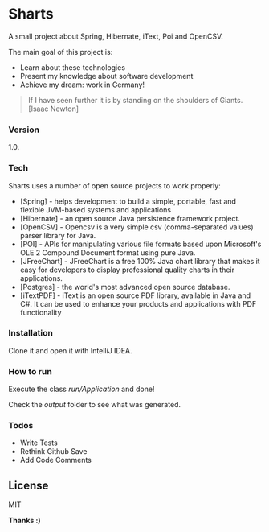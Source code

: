 # Sharts

A small project about Spring, Hibernate, iText, Poi and OpenCSV.

The main goal of this project is:
  - Learn about these technologies
  - Present my knowledge about software development
  - Achieve my dream: work in Germany!

> If I have seen further it is by standing on the shoulders of Giants. [Isaac Newton]

### Version
1.0.

### Tech

Sharts uses a number of open source projects to work properly:

* [Spring] - helps development to  build a simple, portable,  fast and flexible JVM-based systems and applications
* [Hibernate] - an open source Java persistence framework project. 
* [OpenCSV] - Opencsv is a very simple csv (comma-separated values) parser library for Java.
* [POI] - APIs for manipulating various file formats based upon Microsoft's OLE 2 Compound Document format using pure Java.
* [JFreeChart] - JFreeChart is a free 100% Java chart library that makes it easy for developers to display professional quality charts in their applications. 
* [Postgres] - the world's most advanced open source database.
* [iTextPDF] - iText is an open source PDF library, available in Java and C#. It can be used to enhance your products and applications with PDF functionality

### Installation 

Clone it and open it with IntelliJ IDEA.

### How to run

Execute the class *run/Application* and done!

Check the *output* folder to see what was generated.

### Todos

 - Write Tests
 - Rethink Github Save
 - Add Code Comments

License
----

MIT

**Thanks :)**